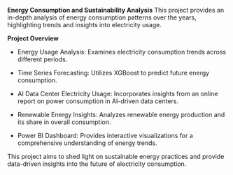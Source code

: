 **Energy Consumption and Sustainability Analysis**
This project provides an in-depth analysis of energy consumption patterns over the years, highlighting trends and insights into electricity usage.

**Project Overview**

- Energy Usage Analysis: Examines electricity consumption trends across different periods.

- Time Series Forecasting: Utilizes XGBoost to predict future energy consumption.

- AI Data Center Electricity Usage: Incorporates insights from an online report on power consumption in AI-driven data centers.

- Renewable Energy Insights: Analyzes renewable energy production and its share in overall consumption.

- Power BI Dashboard: Provides interactive visualizations for a comprehensive understanding of energy trends.

This project aims to shed light on sustainable energy practices and provide data-driven insights into the future of electricity consumption.
